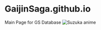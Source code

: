 # GaijinSaga.github.io
Main Page for GS Database
![Suzuka anime](https://user-images.githubusercontent.com/103836491/208012727-543e9227-11b5-4536-9b06-9d3765fedd99.jpg)
